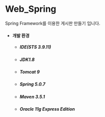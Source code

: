 # Web_Spring
Spring Framework를 이용한 게시판 만들기 입니다.

- #### 개발 환경
  - ##### IDE(STS 3.9.11) 
  - ##### JDK1.8
  - ##### Tomcat 9
  - ##### Spring 5.0.7
  - ##### Maven 3.5.1
  - ##### Oracle 11g Express Edition
